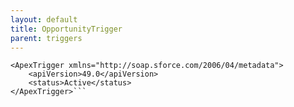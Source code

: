 ```yaml
---
layout: default
title: OpportunityTrigger
parent: triggers
---
```


```<?xml version="1.0" encoding="UTF-8"?>
<ApexTrigger xmlns="http://soap.sforce.com/2006/04/metadata">
    <apiVersion>49.0</apiVersion>
    <status>Active</status>
</ApexTrigger>```
